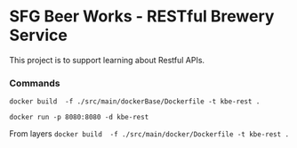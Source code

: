 # SFG Beer Works - RESTful Brewery Service

This project is to support learning about Restful APIs. 


### Commands
``` docker build  -f ./src/main/dockerBase/Dockerfile -t kbe-rest . ```

``` docker run -p 8080:8080 -d kbe-rest ```

From layers
``` docker build  -f ./src/main/docker/Dockerfile -t kbe-rest . ```

